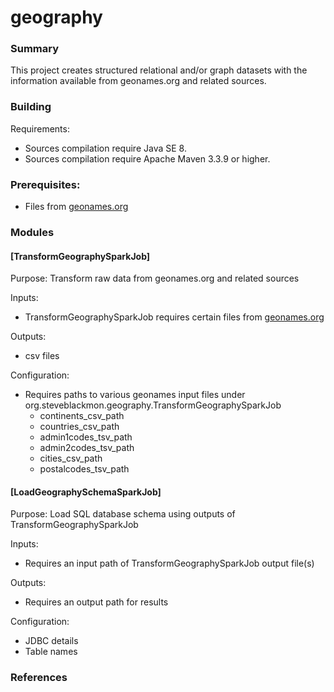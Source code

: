 geography
====================

### Summary

This project creates structured relational and/or graph datasets 
with the information available from geonames.org and related sources.

### Building

Requirements: 
- Sources compilation require Java SE 8.
- Sources compilation require Apache Maven 3.3.9 or higher.

### Prerequisites:
- Files from [geonames.org](http://geonames.org)

### Modules

#### [TransformGeographySparkJob]

Purpose: Transform raw data from geonames.org and related sources

Inputs:
- TransformGeographySparkJob requires certain files from [geonames.org](http://download.geonames.org/export/dump/)

Outputs:
- csv files

Configuration:
- Requires paths to various geonames input files under org.steveblackmon.geography.TransformGeographySparkJob
  * continents_csv_path
  * countries_csv_path
  * admin1codes_tsv_path
  * admin2codes_tsv_path
  * cities_csv_path
  * postalcodes_tsv_path
  
#### [LoadGeographySchemaSparkJob]

Purpose:
Load SQL database schema using outputs of TransformGeographySparkJob
 
Inputs:
- Requires an input path of TransformGeographySparkJob output file(s)

Outputs:
- Requires an output path for results

Configuration:
- JDBC details
- Table names

### References